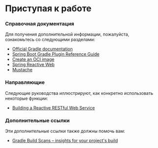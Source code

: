 # Приступая к работе

### Справочная документация
Для получения дополнительной информации, пожалуйста, ознакомьтесь со следующими разделами:

* [Official Gradle documentation](https://docs.gradle.org)
* [Spring Boot Gradle Plugin Reference Guide](https://docs.spring.io/spring-boot/docs/2.6.6/gradle-plugin/reference/html/)
* [Create an OCI image](https://docs.spring.io/spring-boot/docs/2.6.6/gradle-plugin/reference/html/#build-image)
* [Spring Reactive Web](https://docs.spring.io/spring-boot/docs/2.6.6/reference/htmlsingle/#web.reactive)
* [Mustache](https://docs.spring.io/spring-boot/docs/2.6.6/reference/htmlsingle/#boot-features-spring-mvc-template-engines)

### Направляющие
Следующие руководства иллюстрируют, как конкретно использовать некоторые функции:

* [Building a Reactive RESTful Web Service](https://spring.io/guides/gs/reactive-rest-service/)

### Дополнительные ссылки
Эти дополнительные ссылки также должны помочь вам:

* [Gradle Build Scans – insights for your project's build](https://scans.gradle.com#gradle)

